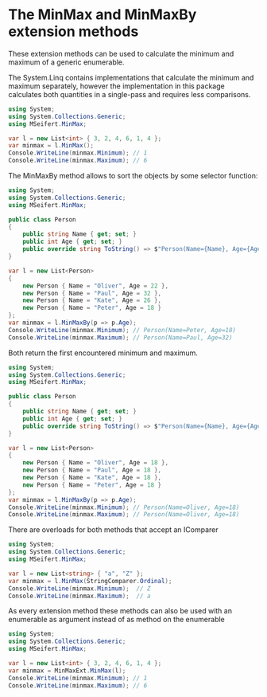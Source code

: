 # The MinMax and MinMaxBy extension methods

These extension methods can be used to calculate the minimum and maximum of a generic enumerable.

The System.Linq contains implementations that calculate the minimum and maximum separately,
however the implementation in this package calculates both quantities in a single-pass and requires
less comparisons.

```csharp
using System;
using System.Collections.Generic;
using MSeifert.MinMax;

var l = new List<int> { 3, 2, 4, 6, 1, 4 };
var minmax = l.MinMax();
Console.WriteLine(minmax.Minimum); // 1
Console.WriteLine(minmax.Maximum); // 6
```

The MinMaxBy method allows to sort the objects by some selector function:

```csharp
using System;
using System.Collections.Generic;
using MSeifert.MinMax;

public class Person
{
    public string Name { get; set; }
    public int Age { get; set; }
    public override string ToString() => $"Person(Name={Name}, Age={Age})";
}

var l = new List<Person>
{
    new Person { Name = "Oliver", Age = 22 },
    new Person { Name = "Paul", Age = 32 },
    new Person { Name = "Kate", Age = 26 },
    new Person { Name = "Peter", Age = 18 }
};
var minmax = l.MinMaxBy(p => p.Age);
Console.WriteLine(minmax.Minimum); // Person(Name=Peter, Age=18)
Console.WriteLine(minmax.Maximum); // Person(Name=Paul, Age=32)
```

Both return the first encountered minimum and maximum.

```csharp
using System;
using System.Collections.Generic;
using MSeifert.MinMax;

public class Person
{
    public string Name { get; set; }
    public int Age { get; set; }
    public override string ToString() => $"Person(Name={Name}, Age={Age})";
}

var l = new List<Person>
{
    new Person { Name = "Oliver", Age = 18 },
    new Person { Name = "Paul", Age = 18 },
    new Person { Name = "Kate", Age = 18 },
    new Person { Name = "Peter", Age = 18 }
};
var minmax = l.MinMaxBy(p => p.Age);
Console.WriteLine(minmax.Minimum); // Person(Name=Oliver, Age=18)
Console.WriteLine(minmax.Maximum); // Person(Name=Oliver, Age=18)
```

There are overloads for both methods that accept an IComparer<T>

```csharp
using System;
using System.Collections.Generic;
using MSeifert.MinMax;

var l = new List<string> { "a", "Z" };
var minmax = l.MinMax(StringComparer.Ordinal);
Console.WriteLine(minmax.Minimum);  // Z
Console.WriteLine(minmax.Maximum);  // a
```

As every extension method these methods can also be used with an enumerable as argument instead
of as method on the enumerable

```csharp
using System;
using System.Collections.Generic;
using MSeifert.MinMax;

var l = new List<int> { 3, 2, 4, 6, 1, 4 };
var minmax = MinMaxExt.MinMax(l);
Console.WriteLine(minmax.Minimum); // 1
Console.WriteLine(minmax.Maximum); // 6
```
